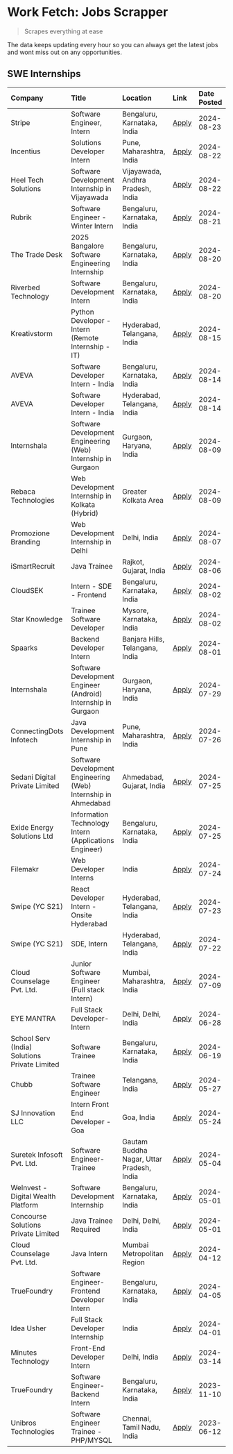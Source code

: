 # Work Fetch: Jobs Scrapper
> Scrapes everything at ease

The data keeps updating every hour so you can always get the latest jobs and wont miss out on any opportunities.

## SWE Internships
<!--START_SECTION:workfetch-->
| Company                                       | Title                                                          | Location                                  | Link                                                                                                                                                                                                                                                                                             | Date Posted   |
|:----------------------------------------------|:---------------------------------------------------------------|:------------------------------------------|:-------------------------------------------------------------------------------------------------------------------------------------------------------------------------------------------------------------------------------------------------------------------------------------------------|:--------------|
| Stripe                                        | Software Engineer, Intern                                      | Bengaluru, Karnataka, India               | [Apply](https://in.linkedin.com/jobs/view/software-engineer-intern-at-stripe-4008214242?position=6&pageNum=0&refId=z005fIe0a1okif9ECI7z5A%3D%3D&trackingId=q6%2Fjm2eqwPkn4GW%2B5GJ2mg%3D%3D&trk=public_jobs_jserp-result_search-card)                                                            | 2024-08-23    |
| Incentius                                     | Solutions Developer Intern                                     | Pune, Maharashtra, India                  | [Apply](https://in.linkedin.com/jobs/view/solutions-developer-intern-at-incentius-4005695869?position=39&pageNum=0&refId=z005fIe0a1okif9ECI7z5A%3D%3D&trackingId=a7rxzOa%2BMvDV8Ei%2FMF%2FTug%3D%3D&trk=public_jobs_jserp-result_search-card)                                                    | 2024-08-22    |
| Heel Tech Solutions                           | Software Development Internship in Vijayawada                  | Vijayawada, Andhra Pradesh, India         | [Apply](https://in.linkedin.com/jobs/view/software-development-internship-in-vijayawada-at-heel-tech-solutions-4007906692?position=52&pageNum=0&refId=z005fIe0a1okif9ECI7z5A%3D%3D&trackingId=PORjh0e1C7%2FFUPf7853b7A%3D%3D&trk=public_jobs_jserp-result_search-card)                           | 2024-08-22    |
| Rubrik                                        | Software Engineer - Winter Intern                              | Bengaluru, Karnataka, India               | [Apply](https://in.linkedin.com/jobs/view/software-engineer-winter-intern-at-rubrik-4006567784?position=22&pageNum=0&refId=z005fIe0a1okif9ECI7z5A%3D%3D&trackingId=g68ViL9RzT6AV1qbTQQphw%3D%3D&trk=public_jobs_jserp-result_search-card)                                                        | 2024-08-21    |
| The Trade Desk                                | 2025 Bangalore Software Engineering Internship                 | Bengaluru, Karnataka, India               | [Apply](https://in.linkedin.com/jobs/view/2025-bangalore-software-engineering-internship-at-the-trade-desk-3987456531?position=9&pageNum=0&refId=z005fIe0a1okif9ECI7z5A%3D%3D&trackingId=nYsKHtpv%2B6fm5FYdF%2F%2FenQ%3D%3D&trk=public_jobs_jserp-result_search-card)                            | 2024-08-20    |
| Riverbed Technology                           | Software Development Intern                                    | Bengaluru, Karnataka, India               | [Apply](https://in.linkedin.com/jobs/view/software-development-intern-at-riverbed-technology-4004467559?position=53&pageNum=0&refId=z005fIe0a1okif9ECI7z5A%3D%3D&trackingId=iPuI9ov8Duz0vmtEK9zcVA%3D%3D&trk=public_jobs_jserp-result_search-card)                                               | 2024-08-20    |
| Kreativstorm                                  | Python Developer - Intern (Remote Internship - IT)             | Hyderabad, Telangana, India               | [Apply](https://in.linkedin.com/jobs/view/python-developer-intern-remote-internship-it-at-kreativstorm-4000463433?position=54&pageNum=0&refId=z005fIe0a1okif9ECI7z5A%3D%3D&trackingId=oqZzrPSDybSidRRVIyps0Q%3D%3D&trk=public_jobs_jserp-result_search-card)                                     | 2024-08-15    |
| AVEVA                                         | Software Developer Intern - India                              | Bengaluru, Karnataka, India               | [Apply](https://in.linkedin.com/jobs/view/software-developer-intern-india-at-aveva-3998279987?position=10&pageNum=0&refId=z005fIe0a1okif9ECI7z5A%3D%3D&trackingId=l%2FN%2Bky39szSYKdtGFVjveA%3D%3D&trk=public_jobs_jserp-result_search-card)                                                     | 2024-08-14    |
| AVEVA                                         | Software Developer Intern - India                              | Hyderabad, Telangana, India               | [Apply](https://in.linkedin.com/jobs/view/software-developer-intern-india-at-aveva-3998281598?position=12&pageNum=0&refId=z005fIe0a1okif9ECI7z5A%3D%3D&trackingId=3x%2BI%2FofY5ryBDMjcWbkKFg%3D%3D&trk=public_jobs_jserp-result_search-card)                                                     | 2024-08-14    |
| Internshala                                   | Software Development Engineering (Web) Internship in Gurgaon   | Gurgaon, Haryana, India                   | [Apply](https://in.linkedin.com/jobs/view/software-development-engineering-web-internship-in-gurgaon-at-internshala-3997620471?position=3&pageNum=0&refId=z005fIe0a1okif9ECI7z5A%3D%3D&trackingId=5YuG3B139TnI1bHWj5G6fw%3D%3D&trk=public_jobs_jserp-result_search-card)                         | 2024-08-09    |
| Rebaca Technologies                           | Web Development Internship in Kolkata (Hybrid)                 | Greater Kolkata Area                      | [Apply](https://in.linkedin.com/jobs/view/web-development-internship-in-kolkata-hybrid-at-rebaca-technologies-3997621369?position=46&pageNum=0&refId=z005fIe0a1okif9ECI7z5A%3D%3D&trackingId=ebvuYqef1EtanL4QqT0PjQ%3D%3D&trk=public_jobs_jserp-result_search-card)                              | 2024-08-09    |
| Promozione Branding                           | Web Development Internship in Delhi                            | Delhi, India                              | [Apply](https://in.linkedin.com/jobs/view/web-development-internship-in-delhi-at-promozione-branding-3995559880?position=30&pageNum=0&refId=z005fIe0a1okif9ECI7z5A%3D%3D&trackingId=9IXyK8ABD7P3xXeNPUZH3w%3D%3D&trk=public_jobs_jserp-result_search-card)                                       | 2024-08-07    |
| iSmartRecruit                                 | Java Trainee                                                   | Rajkot, Gujarat, India                    | [Apply](https://in.linkedin.com/jobs/view/java-trainee-at-ismartrecruit-3992301825?position=36&pageNum=0&refId=z005fIe0a1okif9ECI7z5A%3D%3D&trackingId=98xbIpwvh5Z0AKrsut%2BbEw%3D%3D&trk=public_jobs_jserp-result_search-card)                                                                  | 2024-08-06    |
| CloudSEK                                      | Intern - SDE - Frontend                                        | Bengaluru, Karnataka, India               | [Apply](https://in.linkedin.com/jobs/view/intern-sde-frontend-at-cloudsek-3991574495?position=23&pageNum=0&refId=z005fIe0a1okif9ECI7z5A%3D%3D&trackingId=JsQAaqog2%2BmdiiCcfHyEGw%3D%3D&trk=public_jobs_jserp-result_search-card)                                                                | 2024-08-02    |
| Star Knowledge                                | Trainee Software Developer                                     | Mysore, Karnataka, India                  | [Apply](https://in.linkedin.com/jobs/view/trainee-software-developer-at-star-knowledge-3991516161?position=60&pageNum=0&refId=z005fIe0a1okif9ECI7z5A%3D%3D&trackingId=nn9x5OJgr2nyW%2BZa%2FvZZEg%3D%3D&trk=public_jobs_jserp-result_search-card)                                                 | 2024-08-02    |
| Spaarks                                       | Backend Developer Intern                                       | Banjara Hills, Telangana, India           | [Apply](https://in.linkedin.com/jobs/view/backend-developer-intern-at-spaarks-3990226465?position=29&pageNum=0&refId=z005fIe0a1okif9ECI7z5A%3D%3D&trackingId=m6C9p3irHodfm%2FAjR2DeCg%3D%3D&trk=public_jobs_jserp-result_search-card)                                                            | 2024-08-01    |
| Internshala                                   | Software Development Engineer (Android) Internship in Gurgaon  | Gurgaon, Haryana, India                   | [Apply](https://in.linkedin.com/jobs/view/software-development-engineer-android-internship-in-gurgaon-at-internshala-3987153031?position=48&pageNum=0&refId=z005fIe0a1okif9ECI7z5A%3D%3D&trackingId=B66Kez386IFOIgXVDsywlA%3D%3D&trk=public_jobs_jserp-result_search-card)                       | 2024-07-29    |
| ConnectingDots Infotech                       | Java Development Internship in Pune                            | Pune, Maharashtra, India                  | [Apply](https://in.linkedin.com/jobs/view/java-development-internship-in-pune-at-connectingdots-infotech-3983314097?position=40&pageNum=0&refId=z005fIe0a1okif9ECI7z5A%3D%3D&trackingId=MmpgV8wmMssSS9GmSmL%2Frw%3D%3D&trk=public_jobs_jserp-result_search-card)                                 | 2024-07-26    |
| Sedani Digital Private Limited                | Software Development Engineering (Web) Internship in Ahmedabad | Ahmedabad, Gujarat, India                 | [Apply](https://in.linkedin.com/jobs/view/software-development-engineering-web-internship-in-ahmedabad-at-sedani-digital-private-limited-3985017980?position=17&pageNum=0&refId=z005fIe0a1okif9ECI7z5A%3D%3D&trackingId=VfHkofgKTj%2Fh20gxIhLJAw%3D%3D&trk=public_jobs_jserp-result_search-card) | 2024-07-25    |
| Exide Energy Solutions Ltd                    | Information Technology Intern (Applications Engineer)          | Bengaluru, Karnataka, India               | [Apply](https://in.linkedin.com/jobs/view/information-technology-intern-applications-engineer-at-exide-energy-solutions-ltd-3984276607?position=38&pageNum=0&refId=z005fIe0a1okif9ECI7z5A%3D%3D&trackingId=vEf40fOgQSqyHog3w21cHw%3D%3D&trk=public_jobs_jserp-result_search-card)                | 2024-07-25    |
| Filemakr                                      | Web Developer Interns                                          | India                                     | [Apply](https://in.linkedin.com/jobs/view/web-developer-interns-at-filemakr-3981227003?position=45&pageNum=0&refId=z005fIe0a1okif9ECI7z5A%3D%3D&trackingId=rA53B6sfquzcBjI5MsUn9w%3D%3D&trk=public_jobs_jserp-result_search-card)                                                                | 2024-07-24    |
| Swipe (YC S21)                                | React Developer Intern - Onsite Hyderabad                      | Hyderabad, Telangana, India               | [Apply](https://in.linkedin.com/jobs/view/react-developer-intern-onsite-hyderabad-at-swipe-yc-s21-3981326010?position=43&pageNum=0&refId=z005fIe0a1okif9ECI7z5A%3D%3D&trackingId=YcNT6SccKP5sSkmQ0StElw%3D%3D&trk=public_jobs_jserp-result_search-card)                                          | 2024-07-23    |
| Swipe (YC S21)                                | SDE, Intern                                                    | Hyderabad, Telangana, India               | [Apply](https://in.linkedin.com/jobs/view/sde-intern-at-swipe-yc-s21-3980368092?position=58&pageNum=0&refId=z005fIe0a1okif9ECI7z5A%3D%3D&trackingId=2tZBw3BFeW6M%2FfqVuRPG9Q%3D%3D&trk=public_jobs_jserp-result_search-card)                                                                     | 2024-07-22    |
| Cloud Counselage Pvt. Ltd.                    | Junior Software Engineer (Full stack Intern)                   | Mumbai, Maharashtra, India                | [Apply](https://in.linkedin.com/jobs/view/junior-software-engineer-full-stack-intern-at-cloud-counselage-pvt-ltd-3967725851?position=19&pageNum=0&refId=z005fIe0a1okif9ECI7z5A%3D%3D&trackingId=4oyChLvxAvfdSu%2FMOO3sGA%3D%3D&trk=public_jobs_jserp-result_search-card)                         | 2024-07-09    |
| EYE MANTRA                                    | Full Stack Developer- Intern                                   | Delhi, Delhi, India                       | [Apply](https://in.linkedin.com/jobs/view/full-stack-developer-intern-at-eye-mantra-3960988037?position=56&pageNum=0&refId=z005fIe0a1okif9ECI7z5A%3D%3D&trackingId=PHGG1sSIjGFZ%2BxgQhEPpFw%3D%3D&trk=public_jobs_jserp-result_search-card)                                                      | 2024-06-28    |
| School Serv (India) Solutions Private Limited | Software Trainee                                               | Bengaluru, Karnataka, India               | [Apply](https://in.linkedin.com/jobs/view/software-trainee-at-school-serv-india-solutions-private-limited-3953917603?position=27&pageNum=0&refId=z005fIe0a1okif9ECI7z5A%3D%3D&trackingId=In0yNRbala047TeVdZLBSA%3D%3D&trk=public_jobs_jserp-result_search-card)                                  | 2024-06-19    |
| Chubb                                         | Trainee Software Engineer                                      | Telangana, India                          | [Apply](https://in.linkedin.com/jobs/view/trainee-software-engineer-at-chubb-3955950075?position=34&pageNum=0&refId=z005fIe0a1okif9ECI7z5A%3D%3D&trackingId=0855naj2dQhTJKMFIccipg%3D%3D&trk=public_jobs_jserp-result_search-card)                                                               | 2024-05-27    |
| SJ Innovation LLC                             | Intern Front End Developer - Goa                               | Goa, India                                | [Apply](https://in.linkedin.com/jobs/view/intern-front-end-developer-goa-at-sj-innovation-llc-3931678611?position=15&pageNum=0&refId=z005fIe0a1okif9ECI7z5A%3D%3D&trackingId=bRp43qv5GBTwapbnZpBAYQ%3D%3D&trk=public_jobs_jserp-result_search-card)                                              | 2024-05-24    |
| Suretek Infosoft Pvt. Ltd.                    | Software Engineer-Trainee                                      | Gautam Buddha Nagar, Uttar Pradesh, India | [Apply](https://in.linkedin.com/jobs/view/software-engineer-trainee-at-suretek-infosoft-pvt-ltd-3916999948?position=47&pageNum=0&refId=z005fIe0a1okif9ECI7z5A%3D%3D&trackingId=qJx1PwYBfTIt9kjAPVlWWg%3D%3D&trk=public_jobs_jserp-result_search-card)                                            | 2024-05-04    |
| WeInvest - Digital Wealth Platform            | Software Development Internship                                | Bengaluru, Karnataka, India               | [Apply](https://in.linkedin.com/jobs/view/software-development-internship-at-weinvest-digital-wealth-platform-3912867225?position=2&pageNum=0&refId=z005fIe0a1okif9ECI7z5A%3D%3D&trackingId=AfOpYWUIOHUdzYfixfv3zA%3D%3D&trk=public_jobs_jserp-result_search-card)                               | 2024-05-01    |
| Concourse Solutions Private Limited           | Java Trainee Required                                          | Delhi, Delhi, India                       | [Apply](https://in.linkedin.com/jobs/view/java-trainee-required-at-concourse-solutions-private-limited-3912869388?position=14&pageNum=0&refId=z005fIe0a1okif9ECI7z5A%3D%3D&trackingId=SyFxG33KHuoJFS8NfsxJVQ%3D%3D&trk=public_jobs_jserp-result_search-card)                                     | 2024-05-01    |
| Cloud Counselage Pvt. Ltd.                    | Java Intern                                                    | Mumbai Metropolitan Region                | [Apply](https://in.linkedin.com/jobs/view/java-intern-at-cloud-counselage-pvt-ltd-3896025667?position=50&pageNum=0&refId=z005fIe0a1okif9ECI7z5A%3D%3D&trackingId=cR43%2BRNlREbifsQYQEW6Hw%3D%3D&trk=public_jobs_jserp-result_search-card)                                                        | 2024-04-12    |
| TrueFoundry                                   | Software Engineer- Frontend Developer Intern                   | Bengaluru, Karnataka, India               | [Apply](https://in.linkedin.com/jobs/view/software-engineer-frontend-developer-intern-at-truefoundry-3887320206?position=33&pageNum=0&refId=z005fIe0a1okif9ECI7z5A%3D%3D&trackingId=l0LWCOOe2nZue6ta3JB8%2Fw%3D%3D&trk=public_jobs_jserp-result_search-card)                                     | 2024-04-05    |
| Idea Usher                                    | Full Stack Developer Internship                                | India                                     | [Apply](https://in.linkedin.com/jobs/view/full-stack-developer-internship-at-idea-usher-3879565540?position=31&pageNum=0&refId=z005fIe0a1okif9ECI7z5A%3D%3D&trackingId=YLIYQSgwGOR92V2JGRHOHw%3D%3D&trk=public_jobs_jserp-result_search-card)                                                    | 2024-04-01    |
| Minutes Technology                            | Front-End Developer Intern                                     | Delhi, India                              | [Apply](https://in.linkedin.com/jobs/view/front-end-developer-intern-at-minutes-technology-3853712549?position=25&pageNum=0&refId=z005fIe0a1okif9ECI7z5A%3D%3D&trackingId=HX8FGDp8qGI0vBJrTQmgXQ%3D%3D&trk=public_jobs_jserp-result_search-card)                                                 | 2024-03-14    |
| TrueFoundry                                   | Software Engineer-Backend Intern                               | Bengaluru, Karnataka, India               | [Apply](https://in.linkedin.com/jobs/view/software-engineer-backend-intern-at-truefoundry-3779508170?position=51&pageNum=0&refId=z005fIe0a1okif9ECI7z5A%3D%3D&trackingId=Lzepp0QI7ObOfjDtjuy%2B3g%3D%3D&trk=public_jobs_jserp-result_search-card)                                                | 2023-11-10    |
| Unibros Technologies                          | Software Engineer Trainee - PHP/MYSQL                          | Chennai, Tamil Nadu, India                | [Apply](https://in.linkedin.com/jobs/view/software-engineer-trainee-php-mysql-at-unibros-technologies-3656599241?position=57&pageNum=0&refId=z005fIe0a1okif9ECI7z5A%3D%3D&trackingId=8TZMEADnFDaeFTPqM9eLUw%3D%3D&trk=public_jobs_jserp-result_search-card)                                      | 2023-06-12    |
<!--END_SECTION:workfetch-->
